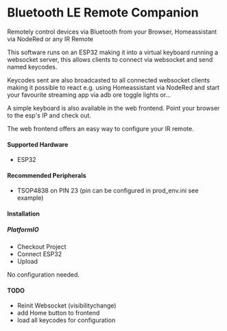 # Bluetooth LE Remote Companion

Remotely control devices via Bluetooth from your Browser, Homeassistant via NodeRed or any IR Remote 

This software runs on an ESP32 making it into a virtual keyboard running a websocket server, this allows clients to connect via websocket and send named keycodes.

Keycodes sent are also broadcasted to all connected websocket clients making it possible to react 
e.g. using Homeassistant via NodeRed and start your favourite streaming app via adb ore toggle lights or...

A simple keyboard is also available in the web frontend. Point your browser to the esp's IP and check out.

The web frontend offers an easy way to configure your IR remote.

#### Supported Hardware
* ESP32

#### Recommended Peripherals
* TSOP4838 on PIN 23 (pin can be configured in prod_env.ini see example)

#### Installation
##### PlatformIO
* Checkout Project
* Connect ESP32
* Upload

No configuration needed.


#### TODO
* Reinit Websocket (visibilitychange)
* add Home button to frontend
* load all keycodes for configuration